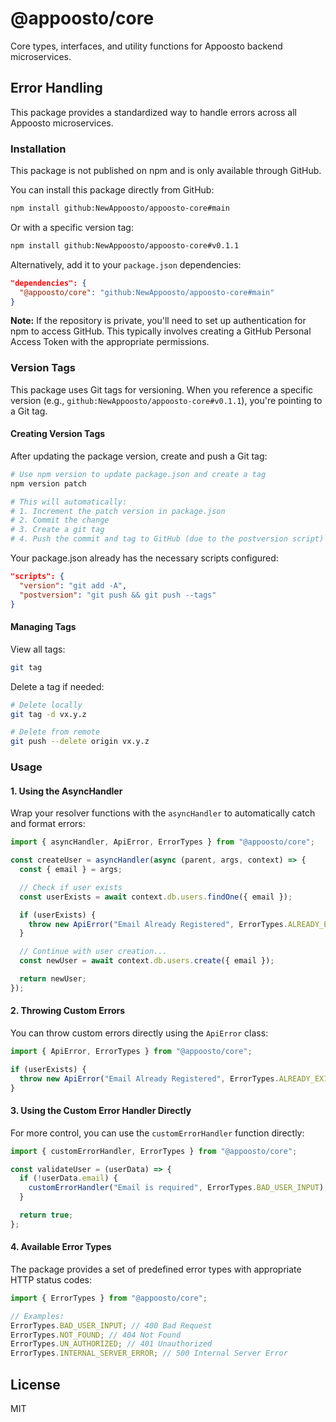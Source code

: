 # @appoosto/core

Core types, interfaces, and utility functions for Appoosto backend microservices.

## Error Handling

This package provides a standardized way to handle errors across all Appoosto microservices.

### Installation

This package is not published on npm and is only available through GitHub.

You can install this package directly from GitHub:

```bash
npm install github:NewAppoosto/appoosto-core#main
```

Or with a specific version tag:

```bash
npm install github:NewAppoosto/appoosto-core#v0.1.1
```

Alternatively, add it to your `package.json` dependencies:

```json
"dependencies": {
  "@appoosto/core": "github:NewAppoosto/appoosto-core#main"
}
```

**Note:** If the repository is private, you'll need to set up authentication for npm to access GitHub. This typically involves creating a GitHub Personal Access Token with the appropriate permissions.

### Version Tags

This package uses Git tags for versioning. When you reference a specific version (e.g., `github:NewAppoosto/appoosto-core#v0.1.1`), you're pointing to a Git tag.

#### Creating Version Tags

After updating the package version, create and push a Git tag:

```bash
# Use npm version to update package.json and create a tag
npm version patch

# This will automatically:
# 1. Increment the patch version in package.json
# 2. Commit the change
# 3. Create a git tag
# 4. Push the commit and tag to GitHub (due to the postversion script)
```

Your package.json already has the necessary scripts configured:

```json
"scripts": {
  "version": "git add -A",
  "postversion": "git push && git push --tags"
}
```

#### Managing Tags

View all tags:

```bash
git tag
```

Delete a tag if needed:

```bash
# Delete locally
git tag -d vx.y.z

# Delete from remote
git push --delete origin vx.y.z
```

### Usage

#### 1. Using the AsyncHandler

Wrap your resolver functions with the `asyncHandler` to automatically catch and format errors:

```typescript
import { asyncHandler, ApiError, ErrorTypes } from "@appoosto/core";

const createUser = asyncHandler(async (parent, args, context) => {
  const { email } = args;

  // Check if user exists
  const userExists = await context.db.users.findOne({ email });

  if (userExists) {
    throw new ApiError("Email Already Registered", ErrorTypes.ALREADY_EXISTS);
  }

  // Continue with user creation...
  const newUser = await context.db.users.create({ email });

  return newUser;
});
```

#### 2. Throwing Custom Errors

You can throw custom errors directly using the `ApiError` class:

```typescript
import { ApiError, ErrorTypes } from "@appoosto/core";

if (userExists) {
  throw new ApiError("Email Already Registered", ErrorTypes.ALREADY_EXISTS);
}
```

#### 3. Using the Custom Error Handler Directly

For more control, you can use the `customErrorHandler` function directly:

```typescript
import { customErrorHandler, ErrorTypes } from "@appoosto/core";

const validateUser = (userData) => {
  if (!userData.email) {
    customErrorHandler("Email is required", ErrorTypes.BAD_USER_INPUT);
  }

  return true;
};
```

#### 4. Available Error Types

The package provides a set of predefined error types with appropriate HTTP status codes:

```typescript
import { ErrorTypes } from "@appoosto/core";

// Examples:
ErrorTypes.BAD_USER_INPUT; // 400 Bad Request
ErrorTypes.NOT_FOUND; // 404 Not Found
ErrorTypes.UN_AUTHORIZED; // 401 Unauthorized
ErrorTypes.INTERNAL_SERVER_ERROR; // 500 Internal Server Error
```

## License

MIT
